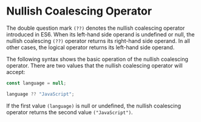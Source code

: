 # Nullish Coalescing Operator

The double question mark `(??)` denotes the nullish coalescing operator introduced in ES6. When its left-hand side operand is undefined or null, the nullish coalescing `(??)` operator returns its right-hand side operand. In all other cases, the logical operator returns its left-hand side operand.

The following syntax shows the basic operation of the nullish coalescing operator. There are two values that the nullish coalescing operator will accept:

```jsx
const language = null;

language ?? "JavaScript";
```

If the first value `(language)` is null or undefined, the nullish coalescing operator returns the second value `("JavaScript")`.